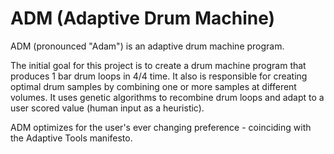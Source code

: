 # ADM (Adaptive Drum Machine)
ADM (pronounced "Adam") is an adaptive drum machine program.

The initial goal for this project is to create a drum machine program that produces 1 bar drum loops in 4/4 time. It also is responsible for creating optimal drum samples by combining one or more samples at different volumes. It uses genetic algorithms to recombine drum loops and adapt to a user scored value (human input as a heuristic).

ADM optimizes for the user's ever changing preference - coinciding with the Adaptive Tools manifesto.